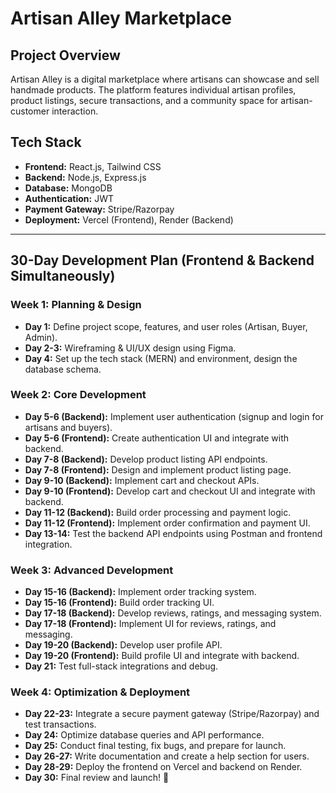 # Artisan Alley Marketplace

## Project Overview
Artisan Alley is a digital marketplace where artisans can showcase and sell handmade products. The platform features individual artisan profiles, product listings, secure transactions, and a community space for artisan-customer interaction.

## Tech Stack
- **Frontend:** React.js, Tailwind CSS
- **Backend:** Node.js, Express.js
- **Database:** MongoDB
- **Authentication:** JWT
- **Payment Gateway:** Stripe/Razorpay
- **Deployment:** Vercel (Frontend), Render (Backend)

---

## 30-Day Development Plan (Frontend & Backend Simultaneously)

### **Week 1: Planning & Design**
- **Day 1:** Define project scope, features, and user roles (Artisan, Buyer, Admin).
- **Day 2-3:** Wireframing & UI/UX design using Figma.
- **Day 4:** Set up the tech stack (MERN) and environment, design the database schema.

### **Week 2: Core Development**
- **Day 5-6 (Backend):** Implement user authentication (signup and login for artisans and buyers).
- **Day 5-6 (Frontend):** Create authentication UI and integrate with backend.
- **Day 7-8 (Backend):** Develop product listing API endpoints.
- **Day 7-8 (Frontend):** Design and implement product listing page.
- **Day 9-10 (Backend):** Implement cart and checkout APIs.
- **Day 9-10 (Frontend):** Develop cart and checkout UI and integrate with backend.
- **Day 11-12 (Backend):** Build order processing and payment logic.
- **Day 11-12 (Frontend):** Implement order confirmation and payment UI.
- **Day 13-14:** Test the backend API endpoints using Postman and frontend integration.

### **Week 3: Advanced Development**
- **Day 15-16 (Backend):** Implement order tracking system.
- **Day 15-16 (Frontend):** Build order tracking UI.
- **Day 17-18 (Backend):** Develop reviews, ratings, and messaging system.
- **Day 17-18 (Frontend):** Implement UI for reviews, ratings, and messaging.
- **Day 19-20 (Backend):** Develop user profile API.
- **Day 19-20 (Frontend):** Build profile UI and integrate with backend.
- **Day 21:** Test full-stack integrations and debug.

### **Week 4: Optimization & Deployment**
- **Day 22-23:** Integrate a secure payment gateway (Stripe/Razorpay) and test transactions.
- **Day 24:** Optimize database queries and API performance.
- **Day 25:** Conduct final testing, fix bugs, and prepare for launch.
- **Day 26-27:** Write documentation and create a help section for users.
- **Day 28-29:** Deploy the frontend on Vercel and backend on Render.
- **Day 30:** Final review and launch! 🚀

